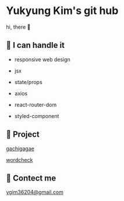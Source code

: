 Yukyung Kim's git hub
====  

hi, there 👻

📘 I can handle it
----
 - responsive web design
 - jsx 
 - state/props

   
 - axios
 - react-router-dom
 - styled-component




📂 Project 
----
<a href="https://github.com/yukyung123/gachigagae"> gachigagae </a>

<a href="https://github.com/wordcheck/wordcheck-web"> wordcheck </a>



📧 Contect me 
----
ygim36204@gmail.com
